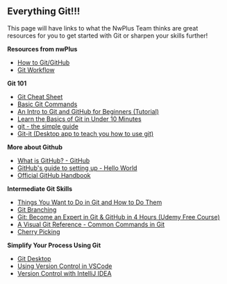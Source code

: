 ## Everything Git!!!

This page will have links to what the NwPlus Team thinks are great resources for you to get started with Git or sharpen your skills further!

**Resources from nwPlus**
- [How to Git/GitHub](2-beginner/how-to-git-github.md)
- [Git Workflow](2-beginner/git-workflow.md)
<!---TODO: add Git Workshop slides when new slides are available--->

**Git 101**
- [Git Cheat Sheet](https://github.github.com/training-kit/downloads/github-git-cheat-sheet.pdf)
- [Basic Git Commands](https://dev.to/dhruv/essential-git-commands-every-developer-should-know-2fl)
- [An Intro to Git and GitHub for Beginners (Tutorial)](https://product.hubspot.com/blog/git-and-github-tutorial-for-beginners)
- [Learn the Basics of Git in Under 10 Minutes](https://www.freecodecamp.org/news/learn-the-basics-of-git-in-under-10-minutes-da548267cc91/)
- [git - the simple guide](https://rogerdudler.github.io/git-guide/)
- [Git-it (Desktop app to teach you how to use git)](https://github.com/jlord/git-it-electron#what-to-install)

**More about Github**
- [What is GitHub? - GitHub](https://youtu.be/w3jLJU7DT5E)
- [GitHub's guide to setting up - Hello World](https://guides.github.com/activities/hello-world/)
- [Official GitHub Handbook](https://guides.github.com/introduction/git-handbook/)

**Intermediate Git Skills**
- [Things You Want to Do in Git and How to Do Them](https://stu2b50.dev/posts/things-you-wante9665)
- [Git Branching](https://learngitbranching.js.org)
- [Git: Become an Expert in Git & GitHub in 4 Hours (Udemy Free Course)](https://www.udemy.com/course/git-expert-4-hours/)
- [A Visual Git Reference - Common Commands in Git](http://marklodato.github.io/visual-git-guide/index-en.html)
- [Cherry Picking](https://git-scm.com/docs/git-cherry-pick)

**Simplify Your Process Using Git**
- [Git Desktop](https://desktop.github.com/)
- [Using Version Control in VSCode](https://code.visualstudio.com/docs/editor/versioncontrol#:~:text=You%20can%20create%20and%20checkout,tags%20in%20the%20current%20repository.)
- [Version Control with IntelliJ IDEA](https://www.jetbrains.com/help/idea/version-control-integration.html)
